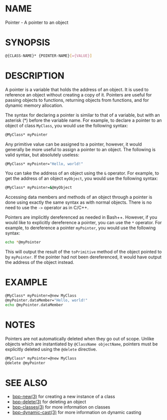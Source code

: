 # NAME

Pointer - A pointer to an object

# SYNOPSIS

```bash
@{CLASS-NAME}* {POINTER-NAME}[={VALUE}]
```

# DESCRIPTION

A pointer is a variable that holds the address of an object. It is used to reference an object without creating a copy of it. Pointers are useful for passing objects to functions, returning objects from functions, and for dynamic memory allocation.

The syntax for declaring a pointer is similar to that of a variable, but with an asterisk (*) before the variable name. For example, to declare a pointer to an object of class `MyClass`, you would use the following syntax:

```bash
@MyClass* myPointer
```

Any primitive value can be assigned to a pointer, however, it would generally be more useful to assign a pointer to an object. The following is valid syntax, but absolutely useless:

```bash
@MyClass* myPointer="Hello, world!"
```

You can take the address of an object using the `&` operator. For example, to get the address of an object `myObject`, you would use the following syntax:

```bash
@MyClass* myPointer=&@myObject
```

Accessing data members and methods of an object through a pointer is done using exactly the same syntax as with normal objects. There is no need to use the `->` operator as in C/C++.

Pointers are implicitly dereferenced as needed in Bash++. However, if you would like to explicitly dereference a pointer, you can use the `*` operator. For example, to dereference a pointer `myPointer`, you would use the following syntax:

```bash
echo *@myPointer
```

This will output the result of the `toPrimitive` method of the object pointed to by `myPointer`. If the pointer had not been dereferenced, it would have output the address of the object instead.

# EXAMPLE

```bash
@MyClass* myPointer=@new MyClass
@myPointer.dataMember="Hello, world!"
echo @myPointer.dataMember
```

# NOTES

Pointers are not automatically deleted when they go out of scope. Unlike objects which are instantiated by `@ClassName objectName`, pointers must be explicitly deleted using the `@delete` directive.

```bash
@MyClass* myPointer=@new MyClass
@delete @myPointer
```

# SEE ALSO

 - [bpp-new(3)](new.md) for creating a new instance of a class
 - [bpp-delete(3)](delete.md) for deleting an object
 - [bpp-classes(3)](classes.md) for more information on classes
 - [bpp-dynamic-cast(3)](dynamic-cast.md) for more information on dynamic casting
